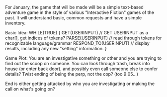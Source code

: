 For January, the game that will be made will be a simple text-based adventure
game in the style of various "Interactive Fiction" games of the past. It will
understand basic, common requests and have a simple inventory.

Basic Idea:
	WHILE(TRUE) {
		GET(USERINPUT) // GET USERINPUT as a char[], get indices of tokens?
		PARSE(USERINPUT) // read through tokens for recognizable language/grammar
		RESPOND_TO(USERINPUT) // display results, including any new "setting" information.
	}

Game Plot: You are an investigative something or other and you are trying to find out the
scoop on someone. You can look through trash, break into house (or enter back door),
and possibly even call someone else to confer details? Twist ending of being the perp, not the cop? (too 9:05…)

End is either getting attacked by who you are investigating or making the call on what's going on?
